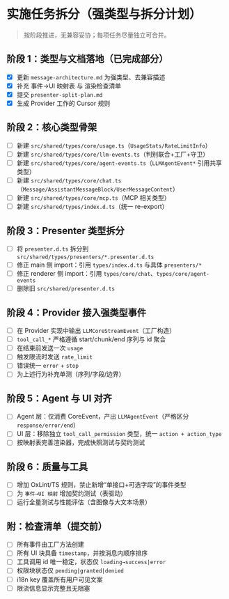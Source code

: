 # 实施任务拆分（强类型与拆分计划）

> 按阶段推进，无兼容妥协；每项任务尽量独立可合并。

## 阶段 1：类型与文档落地（已完成部分）
- [x] 更新 `message-architecture.md` 为强类型、去兼容描述
- [x] 补充 事件→UI 映射表 与 渲染检查清单
- [x] 提交 `presenter-split-plan.md`
- [x] 生成 Provider 工作的 Cursor 规则

## 阶段 2：核心类型骨架
- [ ] 新建 `src/shared/types/core/usage.ts`（`UsageStats/RateLimitInfo`）
- [ ] 新建 `src/shared/types/core/llm-events.ts`（判别联合+工厂+守卫）
- [ ] 新建 `src/shared/types/core/agent-events.ts`（`LLMAgentEvent*` 引用共享类型）
- [ ] 新建 `src/shared/types/core/chat.ts`（`Message/AssistantMessageBlock/UserMessageContent`）
- [ ] 新建 `src/shared/types/core/mcp.ts`（MCP 相关类型）
- [ ] 新建 `src/shared/types/index.d.ts`（统一 re-export）

## 阶段 3：Presenter 类型拆分
- [ ] 将 `presenter.d.ts` 拆分到 `src/shared/types/presenters/*.presenter.d.ts`
- [ ] 修正 main 侧 import：引用 `types/index.d.ts` 与具体 `presenters/*`
- [ ] 修正 renderer 侧 import：引用 `types/core/chat`、`types/core/agent-events`
- [ ] 删除旧 `src/shared/presenter.d.ts`

## 阶段 4：Provider 接入强类型事件
- [ ] 在 Provider 实现中输出 `LLMCoreStreamEvent`（工厂构造）
- [ ] `tool_call_*` 严格遵循 start/chunk/end 序列与 id 聚合
- [ ] 在结束前发送一次 `usage`
- [ ] 触发限流时发送 `rate_limit`
- [ ] 错误统一 `error` + `stop`
- [ ] 为上述行为补充单测（序列/字段/边界）

## 阶段 5：Agent 与 UI 对齐
- [ ] Agent 层：仅消费 CoreEvent，产出 `LLMAgentEvent`（严格区分 `response/error/end`）
- [ ] UI 层：移除独立 `tool_call_permission` 类型，统一 `action + action_type`
- [ ] 按映射表完善渲染器，完成快照测试与契约测试

## 阶段 6：质量与工具
- [ ] 增加 OxLint/TS 规则，禁止新增“单接口+可选字段”的事件类型
- [ ] 为 `事件→UI 映射` 增加契约测试（表驱动）
- [ ] 运行全量测试与性能评估（含图像与大文本场景）

## 附：检查清单（提交前）
- [ ] 所有事件由工厂方法创建
- [ ] 所有 UI 块具备 `timestamp`，并按消息内顺序排序
- [ ] 工具调用 id 唯一稳定，状态仅 `loading→success|error`
- [ ] 权限块状态仅 `pending|granted|denied`
- [ ] i18n key 覆盖所有用户可见文案
- [ ] 限流信息显示完整且无阻塞
